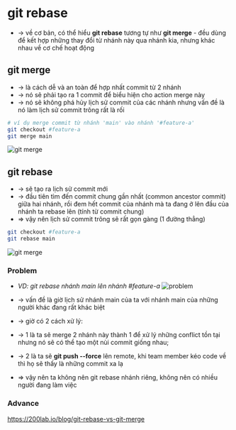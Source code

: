 
# git rebase
* -> về cơ bản, có thể hiểu **git rebase** tương tự như **git merge** - đều dùng để kết hợp những thay đổi từ nhánh này qua nhánh kia, nhưng khác nhau về cơ chế hoạt động

## git merge
* -> là cách dễ và an toàn để hợp nhất commit từ 2 nhánh 
* -> nó sẽ phải tạo ra 1 commit để biểu hiện cho action merge này
* -> nó sẽ không phá hủy lịch sử commit của các nhánh nhưng vấn đề là nó làm lịch sử commit trông rất là rối
```bash
# ví dụ merge commit từ nhánh 'main' vào nhánh '#feature-a'
git checkout #feature-a
git merge main 
```
![git merge](https://topdev.vn/blog/wp-content/uploads/2023/06/Git-merge-rebase-4.webp)

## git rebase
* -> sẽ tạo ra lịch sử commit mới 
* -> đầu tiên tìm đến commit chung gần nhất (common ancestor commit) giữa hai nhánh, rồi đem hết commit của nhánh mà ta đang ở lên đầu của nhánh ta rebase lên (tính từ commit chung)
* => vậy nên lịch sử commit trông sẽ rất gọn gàng (1 đường thẳng)
```bash
git checkout #feature-a
git rebase main
```
![git merge](https://topdev.vn/blog/wp-content/uploads/2023/06/Git-merge-rebase-6.webp)

### Problem
* _VD: git rebase nhánh main lên nhánh #feature-a_
![problem](https://topdev.vn/blog/wp-content/uploads/2023/06/Git-merge-rebase-7.webp)

* -> vấn đề là giờ lịch sử nhánh main của ta với nhánh main của những người khác đang rất khác biệt
* -> giờ có 2 cách xử lý: 
* -> 1 là ta sẽ merge 2 nhánh này thành 1 để xử lý những conflict tồn tại nhưng nó sẽ có thể tạo một nùi commit giống nhau; 
* -> 2 là ta sẽ **git push --force** lên remote, khi team member kéo code về thì họ sẽ thấy là những commit xa lạ

* => vậy nên ta không nên git rebase nhánh riêng, không nên có nhiều người đang làm việc

### Advance
https://200lab.io/blog/git-rebase-vs-git-merge
